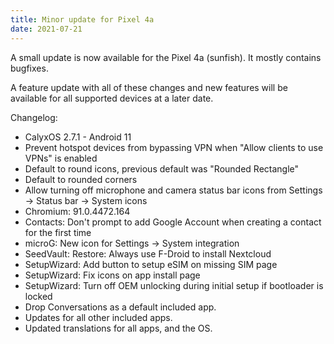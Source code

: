 ```yaml
---
title: Minor update for Pixel 4a
date: 2021-07-21
---
```


A small update is now available for the Pixel 4a (sunfish).
It mostly contains bugfixes.

A feature update with all of these changes and new features will be available for all supported devices at a later date.

Changelog:
* CalyxOS 2.7.1 - Android 11
* Prevent hotspot devices from bypassing VPN when "Allow clients to use VPNs" is enabled
* Default to round icons, previous default was "Rounded Rectangle"
* Default to rounded corners
* Allow turning off microphone and camera status bar icons from Settings -> Status bar -> System icons
* Chromium: 91.0.4472.164
* Contacts: Don't prompt to add Google Account when creating a contact for the first time
* microG: New icon for Settings -> System integration
* SeedVault: Restore: Always use F-Droid to install Nextcloud
* SetupWizard: Add button to setup eSIM on missing SIM page
* SetupWizard: Fix icons on app install page
* SetupWizard: Turn off OEM unlocking during initial setup if bootloader is locked
* Drop Conversations as a default included app.
* Updates for all other included apps.
* Updated translations for all apps, and the OS.